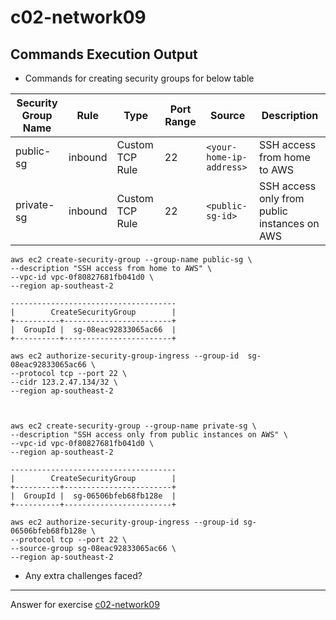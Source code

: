# c02-network09

## Commands Execution Output

- Commands for creating security groups for below table

|Security Group Name|Rule|Type|Port Range|Source|Description
|-|-|-|-|-|-|
|public-sg|inbound|Custom TCP Rule|22|`<your-home-ip-address>`|SSH access from home to AWS|
|private-sg|inbound|Custom TCP Rule|22|`<public-sg-id>`|SSH access only from public instances on AWS|

```
aws ec2 create-security-group --group-name public-sg \
--description "SSH access from home to AWS" \
--vpc-id vpc-0f80827681fb041d0 \
--region ap-southeast-2

-------------------------------------
|        CreateSecurityGroup        |
+----------+------------------------+
|  GroupId |  sg-08eac92833065ac66  |
+----------+------------------------+

aws ec2 authorize-security-group-ingress --group-id  sg-08eac92833065ac66 \
--protocol tcp --port 22 \
--cidr 123.2.47.134/32 \
--region ap-southeast-2



aws ec2 create-security-group --group-name private-sg \
--description "SSH access only from public instances on AWS" \
--vpc-id vpc-0f80827681fb041d0 \
--region ap-southeast-2

-------------------------------------
|        CreateSecurityGroup        |
+----------+------------------------+
|  GroupId |  sg-06506bfeb68fb128e  |
+----------+------------------------+

aws ec2 authorize-security-group-ingress --group-id sg-06506bfeb68fb128e \
--protocol tcp --port 22 \
--source-group sg-08eac92833065ac66 \
--region ap-southeast-2
```

- Any extra challenges faced?


<!-- Don't change anything below this point-->
***
Answer for exercise [c02-network09](https://github.com/devopsacademyau/academy/blob/893381c6f0b69434d9e8597d3d4b1c17f9bc1371/classes/02class/exercises/c02-network09/README.md)